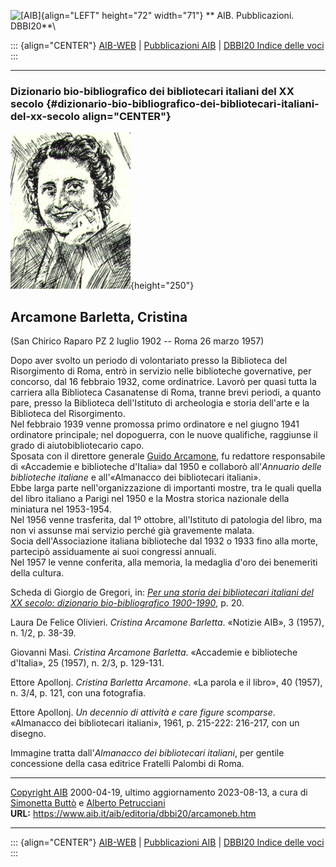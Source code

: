 ![\[AIB\]](/aib/wi/aibv72.gif){align="LEFT" height="72" width="71"}
** AIB. Pubblicazioni. DBBI20**\

::: {align="CENTER"}
[AIB-WEB](/) \| [Pubblicazioni AIB](/pubblicazioni/) \| [DBBI20 Indice
delle voci](dbbi20.htm)
:::

------------------------------------------------------------------------

### Dizionario bio-bibliografico dei bibliotecari italiani del XX secolo {#dizionario-bio-bibliografico-dei-bibliotecari-italiani-del-xx-secolo align="CENTER"}

![\[Ritratto\]](arcamoneb.jpg){height="250"}

## Arcamone Barletta, Cristina

(San Chirico Raparo PZ 2 luglio 1902 -- Roma 26 marzo 1957)

Dopo aver svolto un periodo di volontariato presso la Biblioteca del
Risorgimento di Roma, entrò in servizio nelle biblioteche governative,
per concorso, dal 16 febbraio 1932, come ordinatrice. Lavorò per quasi
tutta la carriera alla Biblioteca Casanatense di Roma, tranne brevi
periodi, a quanto pare, presso la Biblioteca dell\'Istituto di
archeologia e storia dell\'arte e la Biblioteca del Risorgimento.\
Nel febbraio 1939 venne promossa primo ordinatore e nel giugno 1941
ordinatore principale; nel dopoguerra, con le nuove qualifiche,
raggiunse il grado di aiutobibliotecario capo.\
Sposata con il direttore generale [Guido
Arcamone](/aib/stor/bio/arcamone.htm), fu redattore responsabile di
«Accademie e biblioteche d\'Italia» dal 1950 e collaborò all\'*Annuario
delle biblioteche italiane* e all\'«Almanacco dei bibliotecari
italiani».\
Ebbe larga parte nell\'organizzazione di importanti mostre, tra le quali
quella del libro italiano a Parigi nel 1950 e la Mostra storica
nazionale della miniatura nel 1953-1954.\
Nel 1956 venne trasferita, dal 1º ottobre, all\'Istituto di patologia
del libro, ma non vi assunse mai servizio perché già gravemente malata.\
Socia dell\'Associazione italiana biblioteche dal 1932 o 1933 fino alla
morte, partecipò assiduamente ai suoi congressi annuali.\
Nel 1957 le venne conferita, alla memoria, la medaglia d\'oro dei
benemeriti della cultura.

Scheda di Giorgio de Gregori, in: [*Per una storia dei bibliotecari
italiani del XX secolo: dizionario bio-bibliografico
1900-1990*](/aib/editoria/pub065.htm), p. 20.

Laura De Felice Olivieri. *Cristina Arcamone Barletta*. «Notizie AIB», 3
(1957), n. 1/2, p. 38-39.

Giovanni Masi. *Cristina Arcamone Barletta*. «Accademie e biblioteche
d\'Italia», 25 (1957), n. 2/3, p. 129-131.

Ettore Apollonj. *Cristina Barletta Arcamone*. «La parola e il libro»,
40 (1957), n. 3/4, p. 121, con una fotografia.

Ettore Apollonj. *Un decennio di attività e care figure scomparse*.
«Almanacco dei bibliotecari italiani», 1961, p. 215-222: 216-217, con un
disegno.

Immagine tratta dall\'*Almanacco dei bibliotecari italiani*, per gentile
concessione della casa editrice Fratelli Palombi di Roma.

------------------------------------------------------------------------

[Copyright AIB](/su-questo-sito/dichiarazione-di-copyright-aib-web/)
2000-04-19, ultimo aggiornamento 2023-08-13, a cura di [Simonetta
Buttò](/aib/redazione3.htm) e [Alberto
Petrucciani](/su-questo-sito/redazione-aib-web/)\
**URL:** https://www.aib.it/aib/editoria/dbbi20/arcamoneb.htm

------------------------------------------------------------------------

::: {align="CENTER"}
[AIB-WEB](/) \| [Pubblicazioni AIB](/pubblicazioni/) \| [DBBI20 Indice
delle voci](dbbi20.htm)
:::
